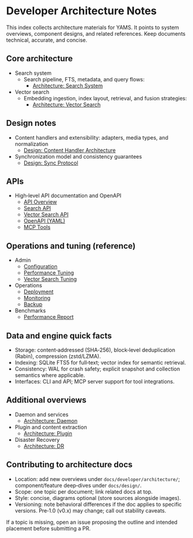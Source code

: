 # Developer Architecture Notes

This index collects architecture materials for YAMS. It points to system overviews, component designs, and related references. Keep documents technical, accurate, and concise.

## Core architecture

- Search system
  - Search pipeline, FTS, metadata, and query flows:
    - [Architecture: Search System](../../architecture/search_system.md)
- Vector search
  - Embedding ingestion, index layout, retrieval, and fusion strategies:
    - [Architecture: Vector Search](../../architecture/vector_search_architecture.md)

## Design notes

- Content handlers and extensibility: adapters, media types, and normalization
  - [Design: Content Handler Architecture](../../design/content-handler-architecture.md)
- Synchronization model and consistency guarantees
  - [Design: Sync Protocol](../../design/sync-protocol.md)

## APIs

- High‑level API documentation and OpenAPI
  - [API Overview](../../api/README.md)
  - [Search API](../../api/search_api.md)
  - [Vector Search API](../../api/vector_search_api.md)
  - [OpenAPI (YAML)](../../api/openapi.yaml)
  - [MCP Tools](../../api/mcp_tools.md)

## Operations and tuning (reference)

- Admin
  - [Configuration](../../admin/configuration.md)
  - [Performance Tuning](../../admin/performance_tuning.md)
  - [Vector Search Tuning](../../admin/vector_search_tuning.md)
- Operations
  - [Deployment](../../operations/deployment.md)
  - [Monitoring](../../operations/monitoring.md)
  - [Backup](../../operations/backup.md)
- Benchmarks
  - [Performance Report](../../benchmarks/performance_report.md)

## Data and engine quick facts

- Storage: content‑addressed (SHA‑256), block‑level deduplication (Rabin), compression (zstd/LZMA).
- Indexing: SQLite FTS5 for full‑text; vector index for semantic retrieval.
- Consistency: WAL for crash safety; explicit snapshot and collection semantics where applicable.
- Interfaces: CLI and API; MCP server support for tool integrations.

## Additional overviews

- Daemon and services
  - [Architecture: Daemon](../../architecture/daemon_architecture.md)
- Plugin and content extraction
  - [Architecture: Plugin](../../architecture/plugin_architecture.md)
- Disaster Recovery
  - [Architecture: DR](../../architecture/dr_architecture.md)

## Contributing to architecture docs

- Location: add new overviews under `docs/developer/architecture/`; component/feature deep‑dives under `docs/design/`.
- Scope: one topic per document; link related docs at top.
- Style: concise, diagrams optional (store sources alongside images).
- Versioning: note behavioral differences if the doc applies to specific versions. Pre‑1.0 (v0.x) may change; call out stability caveats.

If a topic is missing, open an issue proposing the outline and intended placement before submitting a PR.
